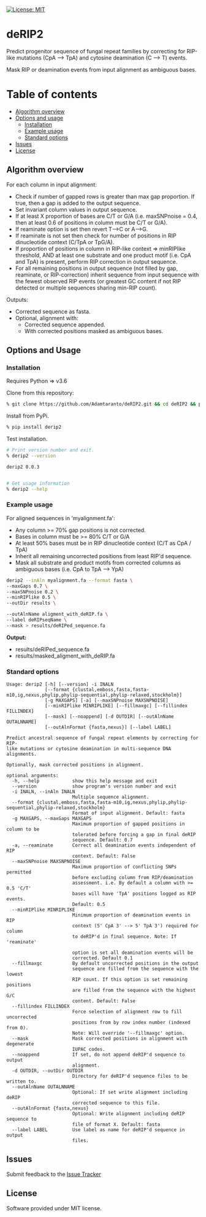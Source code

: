 [![License: MIT](https://img.shields.io/badge/License-MIT-yellow.svg)](https://opensource.org/licenses/MIT)

# deRIP2

Predict progenitor sequence of fungal repeat families by correcting for RIP-like mutations 
(CpA --> TpA) and cytosine deamination (C --> T) events.

Mask RIP or deamination events from input alignment as ambiguous bases.

# Table of contents
* [Algorithm overview](#algorithm-overview)
* [Options and usage](#options-and-usage)
    * [Installation](#installation)
    * [Example usage](#example-usage)
    * [Standard options](#standard-options)
* [Issues](#issues)
* [License](#license)

## Algorithm overview

For each column in input alignment:
  - Check if number of gapped rows is greater than max gap proportion. If true, then a gap is added to the output sequence.
  - Set invariant column values in output sequence.
  - If at least X proportion of bases are C/T or G/A (i.e. maxSNPnoise = 0.4, then at least 0.6 of positions in column must be C/T or G/A).
  - If reaminate option is set then revert T-->C or A-->G.
  - If reaminate is not set then check for number of positions in RIP dinucleotide context (C/TpA or TpG/A).
  - If proportion of positions in column in RIP-like context => minRIPlike threshold, AND at least one substrate and one product motif (i.e. CpA and TpA) is present, perform RIP correction in output sequence.
  - For all remaining positions in output sequence (not filled by gap, reaminate, or RIP-correction) inherit sequence from input sequence with the fewest observed RIP events (or greatest GC content if not RIP detected or multiple sequences sharing min-RIP count).

Outputs:
  - Corrected sequence as fasta.
  - Optional, alignment with: 
    - Corrected sequence appended.
    - With corrected positions masked as ambiguous bases.

  

## Options and Usage

### Installation

Requires Python => v3.6

Clone from this repository:

```bash
% git clone https://github.com/Adamtaranto/deRIP2.git && cd deRIP2 && pip install -e .
```

Install from PyPi.

```bash
% pip install derip2
```

Test installation.

```bash
# Print version number and exit.
% derip2 --version

derip2 0.0.3


# Get usage information
% derip2 --help
```

### Example usage

For aligned sequences in 'myalignment.fa':
  - Any column >= 70% gap positions is not corrected.
  - Bases in column must be >= 80% C/T or G/A 
  - At least 50% bases must be in RIP dinucleotide context (C/T as CpA / TpA)
  - Inherit all remaining uncorrected positions from least RIP'd sequence.
  - Mask all substrate and product motifs from corrected columns as ambiguous bases (i.e. CpA to TpA --> YpA)

```bash
derip2 --inAln myalignment.fa --format fasta \
--maxGaps 0.7 \
--maxSNPnoise 0.2 \
--minRIPlike 0.5 \
--outDir results \

--outAlnName aligment_with_deRIP.fa \
--label deRIPseqName \
--mask > results/deRIPed_sequence.fa
```

**Output:**  
  - results/deRIPed_sequence.fa
  - results/masked_aligment_with_deRIP.fa

### Standard options

```
Usage: derip2 [-h] [--version] -i INALN
              [--format {clustal,emboss,fasta,fasta-m10,ig,nexus,phylip,phylip-sequential,phylip-relaxed,stockholm}]
              [-g MAXGAPS] [-a] [--maxSNPnoise MAXSNPNOISE]
              [--minRIPlike MINRIPLIKE] [--fillmaxgc] [--fillindex FILLINDEX]
              [--mask] [--noappend] [-d OUTDIR] [--outAlnName OUTALNNAME]
              [--outAlnFormat {fasta,nexus}] [--label LABEL]

Predict ancestral sequence of fungal repeat elements by correcting for RIP-
like mutations or cytosine deamination in multi-sequence DNA alignments.

Optionally, mask corrected positions in alignment.

optional arguments:
  -h, --help            show this help message and exit
  --version             show program's version number and exit
  -i INALN, --inAln INALN
                        Multiple sequence alignment.
  --format {clustal,emboss,fasta,fasta-m10,ig,nexus,phylip,phylip-sequential,phylip-relaxed,stockholm}
                        Format of input alignment. Default: fasta
  -g MAXGAPS, --maxGaps MAXGAPS
                        Maximum proportion of gapped positions in column to be
                        tolerated before forcing a gap in final deRIP
                        sequence. Default: 0.7
  -a, --reaminate       Correct all deamination events independent of RIP
                        context. Default: False
  --maxSNPnoise MAXSNPNOISE
                        Maximum proportion of conflicting SNPs permitted
                        before excluding column from RIP/deamination
                        assessment. i.e. By default a column with >= 0.5 'C/T'
                        bases will have 'TpA' positions logged as RIP events.
                        Default: 0.5
  --minRIPlike MINRIPLIKE
                        Minimum proportion of deamination events in RIP
                        context (5' CpA 3' --> 5' TpA 3') required for column
                        to deRIP'd in final sequence. Note: If 'reaminate'

                        option is set all deamination events will be
                        corrected. Default 0.1
  --fillmaxgc           By default uncorrected positions in the output
                        sequence are filled from the sequence with the lowest
                        RIP count. If this option is set remaining positions
                        are filled from the sequence with the highest G/C
                        content. Default: False
  --fillindex FILLINDEX
                        Force selection of alignment row to fill uncorrected
                        positions from by row index number (indexed from 0).
                        Note: Will override '--fillmaxgc' option.
  --mask                Mask corrected positions in alignment with degenerate
                        IUPAC codes.
  --noappend            If set, do not append deRIP'd sequence to output
                        alignment.
  -d OUTDIR, --outDir OUTDIR
                        Directory for deRIP'd sequence files to be written to.
  --outAlnName OUTALNNAME
                        Optional: If set write alignment including deRIP
                        corrected sequence to this file.
  --outAlnFormat {fasta,nexus}
                        Optional: Write alignment including deRIP sequence to
                        file of format X. Default: fasta
  --label LABEL         Use label as name for deRIP'd sequence in output
                        files.
```

## Issues
Submit feedback to the [Issue Tracker](https://github.com/Adamtaranto/deRIP2/issues)

## License
Software provided under MIT license.